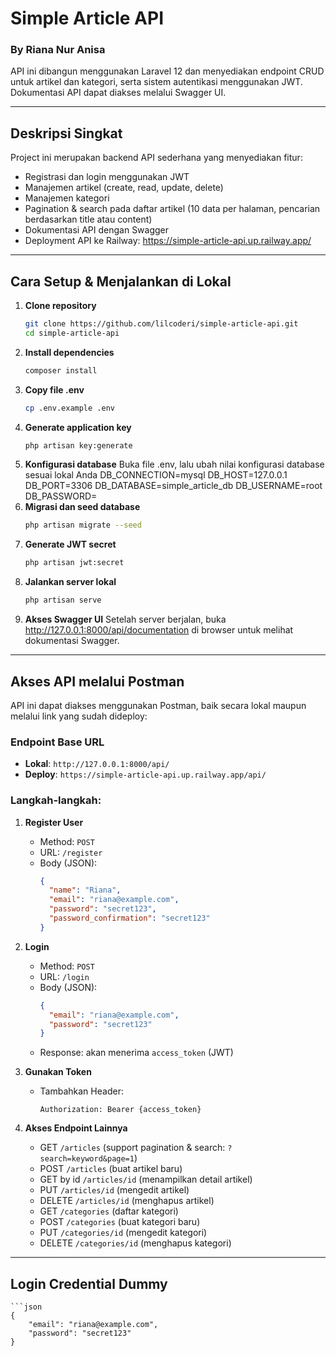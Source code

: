 # Simple Article API 
### By Riana Nur Anisa

API ini dibangun menggunakan Laravel 12 dan menyediakan endpoint CRUD untuk artikel dan kategori, serta sistem autentikasi menggunakan JWT. Dokumentasi API dapat diakses melalui Swagger UI.

---

## Deskripsi Singkat

Project ini merupakan backend API sederhana yang menyediakan fitur:
- Registrasi dan login menggunakan JWT
- Manajemen artikel (create, read, update, delete)
- Manajemen kategori
- Pagination  & search pada daftar artikel (10 data per halaman, pencarian berdasarkan title atau content)
- Dokumentasi API dengan Swagger
- Deployment API ke Railway: https://simple-article-api.up.railway.app/

---

## Cara Setup & Menjalankan di Lokal

1. **Clone repository**
   ```bash
   git clone https://github.com/lilcoderi/simple-article-api.git
   cd simple-article-api
2. **Install dependencies**
   ```bash
   composer install
3. **Copy file .env**
   ```bash
   cp .env.example .env
4. **Generate application key**
   ```bash
   php artisan key:generate
5. **Konfigurasi database**
   Buka file .env, lalu ubah nilai konfigurasi database sesuai lokal Anda
        DB_CONNECTION=mysql
        DB_HOST=127.0.0.1
        DB_PORT=3306
        DB_DATABASE=simple_article_db
        DB_USERNAME=root
        DB_PASSWORD=
6. **Migrasi dan seed database**
   ```bash
   php artisan migrate --seed
7. **Generate JWT secret**
   ```bash
   php artisan jwt:secret
8. **Jalankan server lokal**
   ```bash
   php artisan serve
9. **Akses Swagger UI**
   Setelah server berjalan, buka http://127.0.0.1:8000/api/documentation di browser untuk melihat dokumentasi Swagger.

---

## Akses API melalui Postman

API ini dapat diakses menggunakan Postman, baik secara lokal maupun melalui link yang sudah dideploy:

### Endpoint Base URL
- **Lokal**: `http://127.0.0.1:8000/api/`
- **Deploy**: `https://simple-article-api.up.railway.app/api/`

### Langkah-langkah:

1. **Register User**
   - Method: `POST`
   - URL: `/register`
   - Body (JSON):
     ```json
     {
       "name": "Riana",
       "email": "riana@example.com",
       "password": "secret123",
       "password_confirmation": "secret123"
     }
     ```

2. **Login**
   - Method: `POST`
   - URL: `/login`
   - Body (JSON):
     ```json
     {
       "email": "riana@example.com",
       "password": "secret123"
     }
     ```
   - Response: akan menerima `access_token` (JWT)

3. **Gunakan Token**
   - Tambahkan Header:
     ```
     Authorization: Bearer {access_token}
     ```

4. **Akses Endpoint Lainnya**
   - GET `/articles` (support pagination & search: `?search=keyword&page=1`)
   - POST `/articles` (buat artikel baru)
   - GET by id `/articles/id` (menampilkan detail artikel)
   - PUT `/articles/id` (mengedit artikel)
   - DELETE `/articles/id` (menghapus artikel)
   - GET `/categories` (daftar kategori)
   - POST `/categories` (buat kategori baru)
   - PUT `/categories/id` (mengedit kategori)
   - DELETE `/categories/id` (menghapus kategori)

---

## Login Credential Dummy
    ```json
    {
        "email": "riana@example.com",
        "password": "secret123"
    }